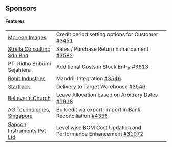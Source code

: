 ## Sponsors

#### Features

<table style="width: 100%">
	<tbody>
		<tr>
			<td style="width: 30%">
				<a href="http://www.mcleans.net.au">McLean Images</a>
			</td>
			<td>
				Credit period setting options
				for Customer <a href="https://github.com/frappe/erpnext/issues/3451">#3451</a>
			</td>
		</tr>
		<tr>
			<td style="width: 30%">
				<a href="http://www.strellagroup.com">Strella Consulting Sdn Bhd</a>
			</td>
			<td>
				Sales / Purchase Return Enhancement <a href="https://github.com/frappe/erpnext/issues/3582">#3582</a>
			</td>
		</tr>
		<tr>
			<td style="width: 30%">
				PT. Ridho Sribumi Sejahtera
			</td>
			<td>
				Additional Costs in Stock Entry <a href="https://github.com/frappe/erpnext/issues/3613">#3613</a>
			</td>
		</tr>
		<tr>
			<td style="width: 30%">
				<a href="http://www.rigpl.com">Rohit Industries</a>
			</td>
			<td>
				Mandrill Integration <a href="https://github.com/frappe/erpnext/issues/3546">#3546</a>
			</td>
		</tr>
		<tr>
			<td style="width: 30%">
				<a href="http://www.gps.gt">Startrack</a>
			</td>
			<td>
				Delivery to Target Warehouse <a href="https://github.com/frappe/erpnext/issues/3970">#3546</a>
			</td>
		</tr>
		<tr>
			<td style="width: 30%">
				<a href="https://www.believerschurch.com/">Believer's Church</a>
			</td>
			<td>
				Leave Allocation based on Arbitrary Dates <a href="https://github.com/frappe/erpnext/issues/1938">#1938</a>
			</td>
		</tr>
		<tr>
			<td style="width: 30%">
				<a href="http://agtech.com.sq">AG Technologies, Singapore</a>
			</td>
			<td>
				Bulk edit via export-import in Bank Reconciliation <a href="https://github.com/frappe/erpnext/issues/1938">#4356</a>
			</td>
		</tr>
		<tr>
			<td style="width: 30%">
				<a href="https://www.sapconinstruments.com/">Sapcon Instruments Pvt Ltd</a>
			</td>
			<td>
				Level wise BOM Cost Updation and Performance Enhancement <a href="https://github.com/frappe/erpnext/pull/31072">#31072</a>
			</td>
		</tr>
	</tbody>
</table>
